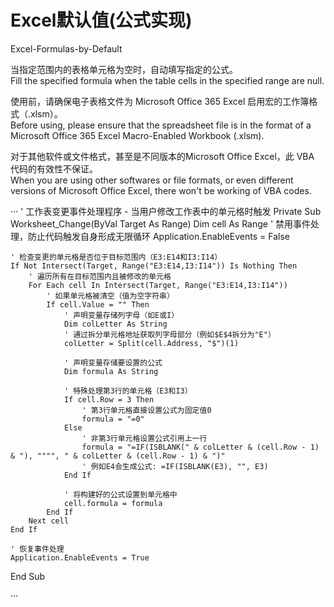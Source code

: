 # Excel默认值(公式实现)  
Excel-Formulas-by-Default

当指定范围内的表格单元格为空时，自动填写指定的公式。  
Fill the specified formula when the table cells in the specified range are null.

使用前，请确保电子表格文件为 Microsoft Office 365 Excel 启用宏的工作簿格式（.xlsm）。  
Before using, please ensure that the spreadsheet file is in the format of a Microsoft Office 365 Excel Macro-Enabled Workbook (.xlsm).

对于其他软件或文件格式，甚至是不同版本的Microsoft Office Excel，此 VBA 代码的有效性不保证。  
When you are using other softwares or file formats, or even different versions of Microsoft Office Excel, there won't be working of VBA codes.

···
' 工作表变更事件处理程序 - 当用户修改工作表中的单元格时触发
Private Sub Worksheet_Change(ByVal Target As Range)
    Dim cell As Range
    ' 禁用事件处理，防止代码触发自身形成无限循环
    Application.EnableEvents = False
    
    ' 检查变更的单元格是否位于目标范围内（E3:E14和I3:I14）
    If Not Intersect(Target, Range("E3:E14,I3:I14")) Is Nothing Then
        ' 遍历所有在目标范围内且被修改的单元格
        For Each cell In Intersect(Target, Range("E3:E14,I3:I14"))
            ' 如果单元格被清空（值为空字符串）
            If cell.Value = "" Then
                ' 声明变量存储列字母（如E或I）
                Dim colLetter As String
                ' 通过拆分单元格地址获取列字母部分（例如$E$4拆分为"E"）
                colLetter = Split(cell.Address, "$")(1)
                
                ' 声明变量存储要设置的公式
                Dim formula As String
                
                ' 特殊处理第3行的单元格（E3和I3）
                If cell.Row = 3 Then
                    ' 第3行单元格直接设置公式为固定值0
                    formula = "=0"
                Else
                    ' 非第3行单元格设置公式引用上一行
                    formula = "=IF(ISBLANK(" & colLetter & (cell.Row - 1) & "), """", " & colLetter & (cell.Row - 1) & ")"
                    ' 例如E4会生成公式: =IF(ISBLANK(E3), "", E3)
                End If
                
                ' 将构建好的公式设置到单元格中
                cell.formula = formula
            End If
        Next cell
    End If
    
    ' 恢复事件处理
    Application.EnableEvents = True
End Sub



···
